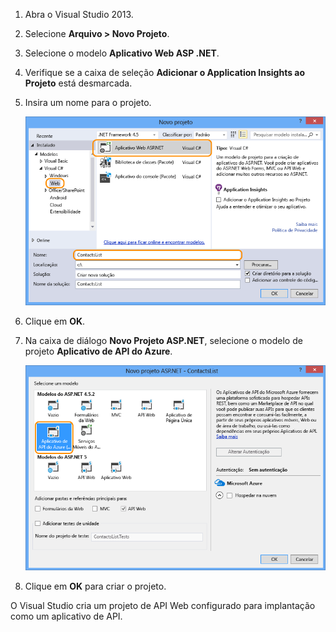1. Abra o Visual Studio 2013.

2. Selecione **Arquivo > Novo Projeto**.

3. Selecione o modelo **Aplicativo Web ASP .NET**.

4. Verifique se a caixa de seleção **Adicionar o Application Insights ao Projeto** está desmarcada.

4. Insira um nome para o projeto.

	![](./media/app-service-api-create/01-filenew-v3.png)

5. Clique em **OK**.

6. Na caixa de diálogo **Novo Projeto ASP.NET**, selecione o modelo de projeto **Aplicativo de API do Azure**.

	![](./media/app-service-api-create/02-api-app-template-v3.png)

7. Clique em **OK** para criar o projeto.

O Visual Studio cria um projeto de API Web configurado para implantação como um aplicativo de API.

<!---HONumber=July15_HO3-->